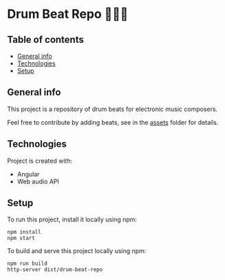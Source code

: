# Drum Beat Repo 🥁🎼🎵

## Table of contents
* [General info](#general-info)
* [Technologies](#technologies)
* [Setup](#setup)

## General info
This project is a repository of drum beats for electronic music composers.

Feel free to contribute by adding beats, see in the [assets](src/assets) folder for details.

## Technologies
Project is created with:
* Angular
* Web audio API

## Setup
To run this project, install it locally using npm:

```
npm install
npm start
```

To build and serve this project locally using npm:

```
npm run build
http-server dist/drum-beat-repo
```
